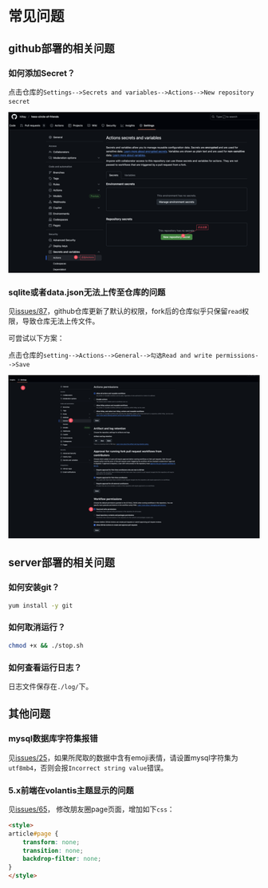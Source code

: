 # 常见问题

## github部署的相关问题

### 如何添加Secret？

点击仓库的`Settings-->Secrets and variables-->Actions-->New repository secret`

![获取secret_key.png](获取secret_key.png)

<!-- 添加4个环境变量secret：

- `GH_NAME`：github名称，也就是你的用户名
- `GH_EMAIL`：github邮箱，填写你注册github的邮箱
- `GH_TOKEN`：github访问token，获取方式，请参考[官方文档](https://docs.github.com/cn/authentication/keeping-your-account-and-data-secure/creating-a-personal-access-token)，其中，`Select scopes`选择`repo`和`workflow`。
- `STORAGE_TYPE`：存储方式，填写`sqlite` -->

### sqlite或者data.json无法上传至仓库的问题

见[issues/87](https://github.com/Rock-Candy-Tea/hexo-circle-of-friends/issues/87)，github仓库更新了默认的权限，fork后的仓库似乎只保留`read`权限，导致仓库无法上传文件。

可尝试以下方案：

点击仓库的`setting-->Actions-->General-->勾选Read and write permissions-->Save`

![](actions权限修改.png)

## server部署的相关问题

### 如何安装git？

```bash
yum install -y git
```

### 如何取消运行？

```bash
chmod +x && ./stop.sh
```

### 如何查看运行日志？

日志文件保存在`./log/`下。

## 其他问题

### mysql数据库字符集报错

见[issues/25](https://github.com/Rock-Candy-Tea/hexo-circle-of-friends/issues/25)，如果所爬取的数据中含有emoji表情，请设置mysql字符集为`utf8mb4`，否则会报`Incorrect string value`错误。

### 5.x前端在volantis主题显示的问题

见[issues/65](https://github.com/Rock-Candy-Tea/hexo-circle-of-friends/issues/65)， 修改朋友圈page页面，增加如下`css`：

```markdown
<style>
article#page {
    transform: none;
    transition: none;
    backdrop-filter: none;
}
</style>
```
